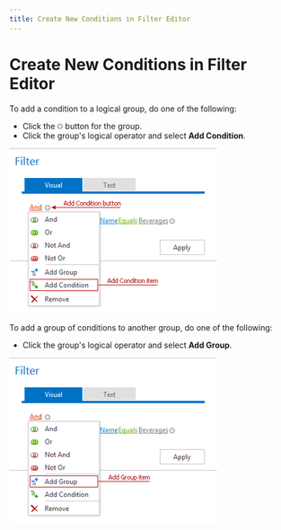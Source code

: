 ```yaml
---
title: Create New Conditions in Filter Editor
---
```

# Create New Conditions in Filter Editor
To add a condition to a logical group, do one of the following:
* Click the ![FilterEditor_EU_AddButton](../../images/img7350.png) button for the group.
* Click the group's logical operator and select **Add Condition**.

![ASPxFilterControl-AddConditionsbuttons](../../images/img8987.png)

To add a group of conditions to another group, do one of the following:
* Click the group's logical operator and select **Add Group**.

![ASPxFilterControl-AddGroup](../../images/img8988.png)